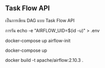 ## Task Flow API

เป็นการเขียน DAG แบบ Task Flow API

การรัน 
echo -e "AIRFLOW_UID=$(id -u)" > .env

docker-compose up airflow-init

docker-compose up

docker build -t apache/airflow:2.10.3 .
